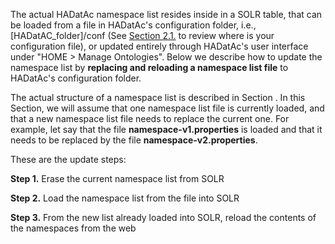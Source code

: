The actual HADatAc namespace list resides inside in a SOLR table, that can be loaded from a file in HADatAc's configuration folder, i.e., [HADatAC_folder]/conf (See [Section 2.1.](https://github.com/paulopinheiro1234/hadatac/wiki/2.1.-Software-Configuration) to review where is your configuration file), or updated entirely through HADatAc's user interface under "HOME > Manage Ontologies". Below we describe how to update the namespace list by __replacing and reloading a namespace list file__ to HADatAc's configuration folder.

The actual structure of a namespace list is described in Section . In this Section, we will assume that one namespace list file is currently loaded, and that a new namespace list file needs to replace the current one. For example, let say that the file __namespace-v1.properties__ is loaded and that it needs to be replaced by the file __namespace-v2.properties__. 

These are the update steps:

__Step 1.__ Erase the current namespace list from SOLR

__Step 2.__ Load the namespace list from the file into SOLR

__Step 3.__ From the new list already loaded into SOLR, reload the contents of the namespaces from the web
  